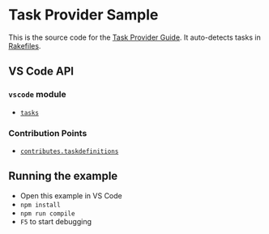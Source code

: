 # Task Provider Sample

This is the source code for the [Task Provider Guide](https://vscode-ext-docs.azurewebsites.net/api/extension-guides/task-provider). It auto-detects tasks in [Rakefiles](https://ruby.github.io/rake/).

## VS Code API

### `vscode` module

- [`tasks`](https://code.visualstudio.com/docs/extensionAPI/vscode-api#_tasks)

### Contribution Points

- [`contributes.taskdefinitions`](https://code.visualstudio.com/docs/extensionAPI/extension-points#_contributestaskdefinitions)


## Running the example

- Open this example in VS Code
- `npm install`
- `npm run compile`
- `F5` to start debugging
